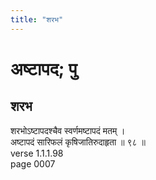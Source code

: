 ```yaml
---
title: "शरभ"
---
```


# अष्टापद; पु
## शरभ
शरभोऽष्टापदश्चैव स्वर्णमष्टापदं मतम् ।<br />अष्टापदं सारिफलं कृषिजातिरुदाहृता ॥ ९८ ॥<br />verse 1.1.1.98<br />page 0007

